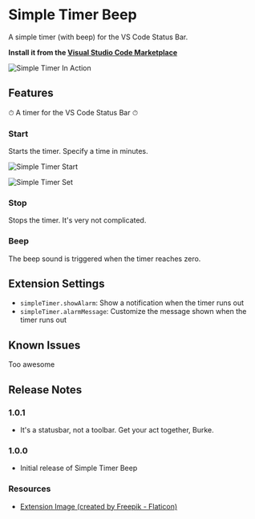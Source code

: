 # Simple Timer Beep

A simple timer (with beep) for the VS Code Status Bar.

**Install it from the [Visual Studio Code Marketplace](https://marketplace.visualstudio.com/items?itemName=snlucas.simple-timer-bip)**

![Simple Timer In Action](https://i.imgur.com/vOuzx8r.png)

## Features

⏱ A timer for the VS Code Status Bar ⏱

### Start

Starts the timer. Specify a time in minutes.

![Simple Timer Start](https://i.imgur.com/JvnFW7y.png)

![Simple Timer Set](https://i.imgur.com/AAGdmIt.png)

### Stop

Stops the timer. It's very not complicated.

### Beep

The beep sound is triggered when the timer reaches zero.

## Extension Settings

* `simpleTimer.showAlarm`: Show a notification when the timer runs out
* `simpleTimer.alarmMessage`: Customize the message shown when the timer runs out

## Known Issues

Too awesome

## Release Notes

### 1.0.1

* It's a statusbar, not a toolbar. Get your act together, Burke.

### 1.0.0

* Initial release of Simple Timer Beep


### Resources
- [Extension Image (created by Freepik - Flaticon)](https://www.flaticon.com/free-icons/clock)
